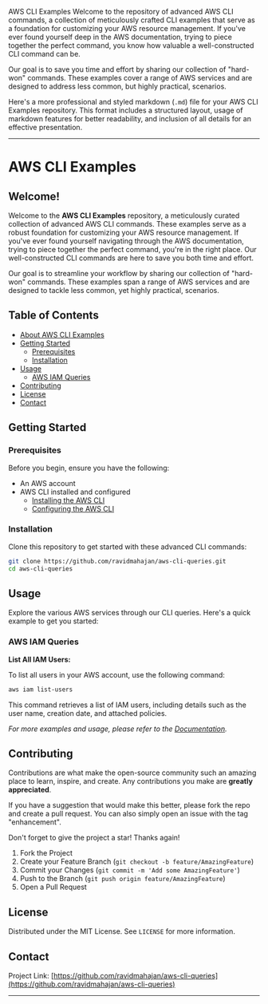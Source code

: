 AWS CLI Examples
Welcome to the repository of advanced AWS CLI commands, a collection of meticulously crafted CLI examples that serve as a foundation for customizing your AWS resource management. If you've ever found yourself deep in the AWS documentation, trying to piece together the perfect command, you know how valuable a well-constructed CLI command can be.

Our goal is to save you time and effort by sharing our collection of "hard-won" commands. These examples cover a range of AWS services and are designed to address less common, but highly practical, scenarios.

Here's a more professional and styled markdown (`.md`) file for your AWS CLI Examples repository. This format includes a structured layout, usage of markdown features for better readability, and inclusion of all details for an effective presentation.

---

# AWS CLI Examples

## Welcome!

Welcome to the **AWS CLI Examples** repository, a meticulously curated collection of advanced AWS CLI commands. These examples serve as a robust foundation for customizing your AWS resource management. If you've ever found yourself navigating through the AWS documentation, trying to piece together the perfect command, you're in the right place. Our well-constructed CLI commands are here to save you both time and effort.

Our goal is to streamline your workflow by sharing our collection of "hard-won" commands. These examples span a range of AWS services and are designed to tackle less common, yet highly practical, scenarios.

## Table of Contents

- [About AWS CLI Examples](#welcome)
- [Getting Started](#getting-started)
  - [Prerequisites](#prerequisites)
  - [Installation](#installation)
- [Usage](#usage)
  - [AWS IAM Queries](#aws-iam-queries)
- [Contributing](#contributing)
- [License](#license)
- [Contact](#contact)

## Getting Started

### Prerequisites

Before you begin, ensure you have the following:
- An AWS account
- AWS CLI installed and configured
  - [Installing the AWS CLI](https://docs.aws.amazon.com/cli/latest/userguide/cli-chap-install.html)
  - [Configuring the AWS CLI](https://docs.aws.amazon.com/cli/latest/userguide/cli-chap-configure.html)

### Installation

Clone this repository to get started with these advanced CLI commands:

```bash
git clone https://github.com/ravidmahajan/aws-cli-queries.git
cd aws-cli-queries
```

## Usage

Explore the various AWS services through our CLI queries. Here's a quick example to get you started:

### AWS IAM Queries

**List All IAM Users:**

To list all users in your AWS account, use the following command:

```bash
aws iam list-users
```

This command retrieves a list of IAM users, including details such as the user name, creation date, and attached policies.

_For more examples and usage, please refer to the [Documentation](https://github.com/ravidmahajan/aws-cli-queries/docs)._

## Contributing

Contributions are what make the open-source community such an amazing place to learn, inspire, and create. Any contributions you make are **greatly appreciated**.

If you have a suggestion that would make this better, please fork the repo and create a pull request. You can also simply open an issue with the tag "enhancement".

Don't forget to give the project a star! Thanks again!

1. Fork the Project
2. Create your Feature Branch (`git checkout -b feature/AmazingFeature`)
3. Commit your Changes (`git commit -m 'Add some AmazingFeature'`)
4. Push to the Branch (`git push origin feature/AmazingFeature`)
5. Open a Pull Request

## License

Distributed under the MIT License. See `LICENSE` for more information.

## Contact


Project Link: [https://github.com/ravidmahajan/aws-cli-queries](https://github.com/ravidmahajan/aws-cli-queries)

---